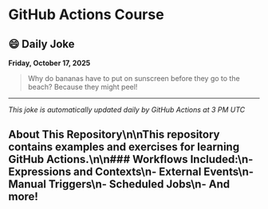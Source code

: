 # GitHub Actions Course

## 😄 Daily Joke

**Friday, October 17, 2025**

> Why do bananas have to put on sunscreen before they go to the beach? Because they might peel!

---

*This joke is automatically updated daily by GitHub Actions at 3 PM UTC*

## About This Repository\n\nThis repository contains examples and exercises for learning GitHub Actions.\n\n### Workflows Included:\n- Expressions and Contexts\n- External Events\n- Manual Triggers\n- Scheduled Jobs\n- And more!

